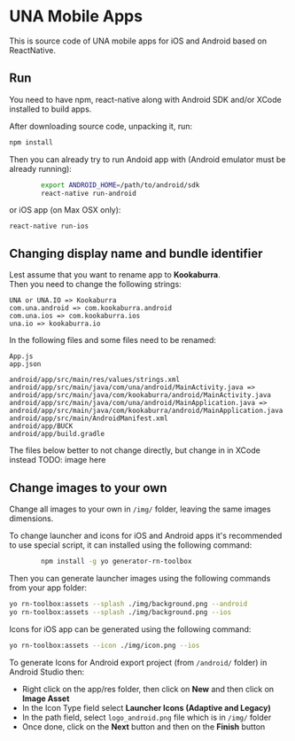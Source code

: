 # UNA Mobile Apps

This is source code of UNA mobile apps for iOS and Android based on ReactNative.

## Run

You need to have npm, react-native along with Android SDK and/or XCode installed to build apps.

After downloading source code, unpacking it, run:
```bash
npm install 
```
Then you can already try to run Andoid app with (Android emulator must be already running):
```bash
		export ANDROID_HOME=/path/to/android/sdk
		react-native run-android
```
or iOS app (on Max OSX only):
```
react-native run-ios
```

## Changing display name and bundle identifier

Lest assume that you want to rename app to **Kookaburra**.   
Then you need to change the following strings:
```
UNA or UNA.IO => Kookaburra
com.una.android => com.kookaburra.android
com.una.ios => com.kookaburra.ios
una.io => kookaburra.io
```

In the following files and some files need to be renamed:
```
App.js
app.json

android/app/src/main/res/values/strings.xml
android/app/src/main/java/com/una/android/MainActivity.java => android/app/src/main/java/com/kookaburra/android/MainActivity.java
android/app/src/main/java/com/una/android/MainApplication.java => android/app/src/main/java/com/kookaburra/android/MainApplication.java
android/app/src/main/AndroidManifest.xml
android/app/BUCK
android/app/build.gradle
```

The files below better to not change directly, but change in in XCode instead
TODO: image here


## Change images to your own

Change all images to your own in `/img/` folder, leaving the same images dimensions.  

To change launcher and icons for iOS and Android apps it's recommended to use special script, it can installed using the following command:
```bash
		npm install -g yo generator-rn-toolbox
```
Then you can generate launcher images using the following commands from your app folder:
```bash
yo rn-toolbox:assets --splash ./img/background.png --android
yo rn-toolbox:assets --splash ./img/background.png --ios
```

Icons for iOS app can be generated using the following command:
```bash
yo rn-toolbox:assets --icon ./img/icon.png --ios
```

To generate Icons for Android export project (from `/android/` folder) in Android Studio then:
- Right click on the app/res folder, then click on **New** and then click on **Image Asset**
- In the Icon Type field select **Launcher Icons (Adaptive and Legacy)**
- In the path field, select `logo_android.png` file which is in `/img/` folder
- Once done, click on the **Next** button and then on the **Finish** button



